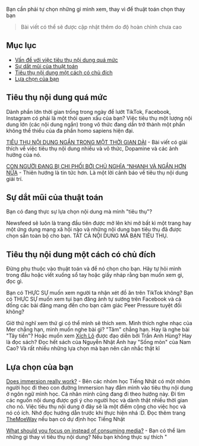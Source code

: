 Bạn cần phải tự chọn những gì mình xem, thay vì để thuật toán chọn thay bạn

> Bài viết có thể sẽ được cập nhật thêm do độ hoàn chỉnh chưa cao

## Mục lục
- [Vấn đề với việc tiêu thụ nội dung quá mức](#tiêu-thụ-nội-dung-quá-mức)
- [Sự dắt mũi của thuật toán](#sự-dắt-mũi-của-thuật-toán)
- [Tiêu thụ nội dung một cách có chủ đích](#tiêu-thụ-nội-dung-một-cách-có-chủ-đích)
- [Lựa chọn của bạn](#lựa-chọn-của-bạn)


## Tiêu thụ nội dung quá mức
Dành phần lớn thời gian trống trong ngày để lướt TikTok, Facebook, Instagram có phải là một thói quen xấu của bạn? Việc tiêu thụ một lượng nội dung lớn (các nội dung ngắn) trong vô thức đang dần trở thành một phần không thể thiếu của đa phần homo sapiens hiện đại.

[TIÊU THỤ NỘI DUNG NGẮN TRONG MỘT THỜI GIAN DÀI](https://spiderum.com/bai-dang/TIEU-THU-NOI-DUNG-NGAN-TRONG-MOT-THOI-GIAN-DAI-UfzQC2UPqfGJ) - Bài viết có giải thích về việc tiêu thụ nội dung nhiều và vô thức, Dopamine và các ảnh hưởng của nó.
 
[CON NGƯỜI ĐANG BỊ CHI PHỐI BỞI CHỦ NGHĨA “NHANH VÀ NGẮN HƠN NỮA](https://spiderum.com/bai-dang/CON-NGUOI-DANG-BI-CHI-PHOI-BOI-CHU-NGHIA-NHANH-VA-NGAN-HON-NUA-xVG4c3LcSH8N) - Thiên hướng là tin tức hơn. Là một lời cảnh báo về tiêu thụ nội dung giải trí.

## Sự dắt mũi của thuật toán
Bạn có đang thực sự lựa chọn nội dung mà mình "tiêu thụ"?

Newsfeed sẽ luôn là trang đầu tiên được mở lên khi mở bất kì một trang hay một ứng dụng mạng xã hội nào và những nội dung bạn tiêu thụ đã được chọn sẵn toàn bộ cho bạn. TẤT CẢ NỘI DUNG MÀ BẠN TIÊU THỤ.

## Tiêu thụ nội dung một cách có chủ đích
Đừng phụ thuộc vào thuật toán và để nó chọn cho bạn. Hãy tự hỏi mình trong đầu hoặc viết xuống sổ tay hoặc giấy nháp rằng bạn muốn xem gì, đọc gì. 

Bạn có THỰC SỰ muốn xem người ta nhận xét đồ ăn trên TikTok không? Bạn có THỰC SỰ muốn xem tụi bạn đăng ảnh tự sướng trên Facebook và cả đống các bài đăng mang đến cho bạn cảm giác Peer Pressure tuyệt đối không?

Giờ thử nghĩ xem thứ gì có thể mình sẽ thích xem. Mình thích nghe nhạc của Mer chẳng hạn, mình muốn nghe bài gì? "Tâm" chẳng hạn. Hay là nghe bài "Tây tiến"? Hoặc muốn xem [Xích Lô](https://www.youtube.com/watch?v=EzeTTcfxgqs) được đạo diễn bởi Trần Anh Hùng? Hay là đọc sách? Đọc hết sách của Nguyễn Nhật Ánh hay "Sống mòn" của Nam Cao? Và rất nhiều những lựa chọn mà bạn nên cân nhắc thật kĩ

## Lựa chọn của bạn
[Does immersion really work?](https://www.reddit.com/r/LearnJapanese/comments/urp2i4/does_immersion_really_work/) - Bên các nhóm học Tiếng Nhật có một nhóm người học đi theo con đường Immersion hay đắm mình vào tiêu thụ nội dung ở ngôn ngữ mình học. Cá nhân mình cũng đang đi theo hướng này. Đi tìm các nguồn nội dung được gợi ý cho người học và dành thật nhiều thời gian cho nó. Việc tiêu thụ nội dung ở đây sẽ là một điểm cộng cho việc học và nó có ích. Nhớ đọc hướng dẫn trước khi thực hiện nhá :D. Đọc thêm trang [TheMoeWay](http://learnjapanese.moe/) nếu bạn có dự định học Tiếng Nhật

[What should you focus on instead of consuming media?](https://www.reddit.com/r/nosurf/comments/z56gzs/what_should_you_focus_on_instead_of_consuming/) - Bạn có thể làm những gì thay vì tiêu thụ nội dung? Nếu bạn không thực sự thích "


